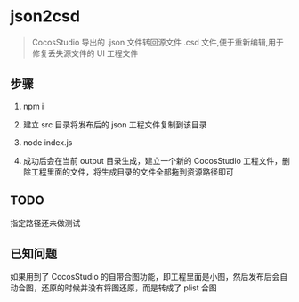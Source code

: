 # json2csd

> CocosStudio 导出的 .json 文件转回源文件 .csd 文件,便于重新编辑,用于修复丢失源文件的 UI 工程文件


## 步骤

1. npm i

2. 建立 src 目录将发布后的 json 工程文件复制到该目录

3. node index.js

4. 成功后会在当前 output 目录生成，建立一个新的 CocosStudio 工程文件，删除工程里面的文件，将生成目录的文件全部拖到资源路径即可


## TODO

指定路径还未做测试

## 已知问题

如果用到了 CocosStudio 的自带合图功能，即工程里面是小图，然后发布后会自动合图，还原的时候并没有将图还原，而是转成了 plist 合图